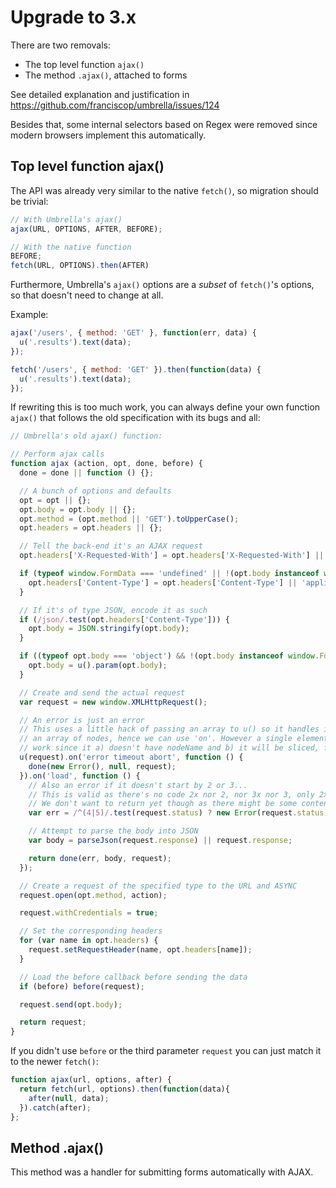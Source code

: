 # Upgrade to 3.x

There are two removals:

- The top level function `ajax()`
- The method `.ajax()`, attached to forms

See detailed explanation and justification in https://github.com/franciscop/umbrella/issues/124

Besides that, some internal selectors based on Regex were removed since modern browsers implement this automatically.

## Top level function ajax()

The API was already very similar to the native `fetch()`, so migration should be trivial:

```js
// With Umbrella's ajax()
ajax(URL, OPTIONS, AFTER, BEFORE);

// With the native function
BEFORE;
fetch(URL, OPTIONS).then(AFTER)
```

Furthermore, Umbrella's `ajax()` options are a *subset* of `fetch()`'s options, so that doesn't need to change at all.

Example:

```js
ajax('/users', { method: 'GET' }, function(err, data) {
  u('.results').text(data);
});

fetch('/users', { method: 'GET' }).then(function(data) {
  u('.results').text(data);
});
```

If rewriting this is too much work, you can always define your own function `ajax()` that follows the old specification with its bugs and all:

```js
// Umbrella's old ajax() function:

// Perform ajax calls
function ajax (action, opt, done, before) {
  done = done || function () {};

  // A bunch of options and defaults
  opt = opt || {};
  opt.body = opt.body || {};
  opt.method = (opt.method || 'GET').toUpperCase();
  opt.headers = opt.headers || {};

  // Tell the back-end it's an AJAX request
  opt.headers['X-Requested-With'] = opt.headers['X-Requested-With'] || 'XMLHttpRequest';

  if (typeof window.FormData === 'undefined' || !(opt.body instanceof window.FormData)) {
    opt.headers['Content-Type'] = opt.headers['Content-Type'] || 'application/x-www-form-urlencoded';
  }

  // If it's of type JSON, encode it as such
  if (/json/.test(opt.headers['Content-Type'])) {
    opt.body = JSON.stringify(opt.body);
  }

  if ((typeof opt.body === 'object') && !(opt.body instanceof window.FormData)) {
    opt.body = u().param(opt.body);
  }

  // Create and send the actual request
  var request = new window.XMLHttpRequest();

  // An error is just an error
  // This uses a little hack of passing an array to u() so it handles it as
  // an array of nodes, hence we can use 'on'. However a single element wouldn't
  // work since it a) doesn't have nodeName and b) it will be sliced, failing
  u(request).on('error timeout abort', function () {
    done(new Error(), null, request);
  }).on('load', function () {
    // Also an error if it doesn't start by 2 or 3...
    // This is valid as there's no code 2x nor 2, nor 3x nor 3, only 2xx and 3xx
    // We don't want to return yet though as there might be some content
    var err = /^(4|5)/.test(request.status) ? new Error(request.status) : null;

    // Attempt to parse the body into JSON
    var body = parseJson(request.response) || request.response;

    return done(err, body, request);
  });

  // Create a request of the specified type to the URL and ASYNC
  request.open(opt.method, action);

  request.withCredentials = true;

  // Set the corresponding headers
  for (var name in opt.headers) {
    request.setRequestHeader(name, opt.headers[name]);
  }

  // Load the before callback before sending the data
  if (before) before(request);

  request.send(opt.body);

  return request;
}
```

If you didn't use `before` or the third parameter `request` you can just match it to the newer `fetch()`:

```js
function ajax(url, options, after) {
  return fetch(url, options).then(function(data){
    after(null, data);
  }).catch(after);
};
```


## Method .ajax()

This method was a handler for submitting forms automatically with AJAX.
